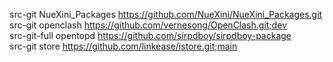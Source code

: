 src-git NueXini_Packages https://github.com/NueXini/NueXini_Packages.git </br>
src-git openclash https://github.com/vernesong/OpenClash.git;dev</br>
src-git-full opentopd  https://github.com/sirpdboy/sirpdboy-package</br>
src-git store https://github.com/linkease/istore.git;main </br>
